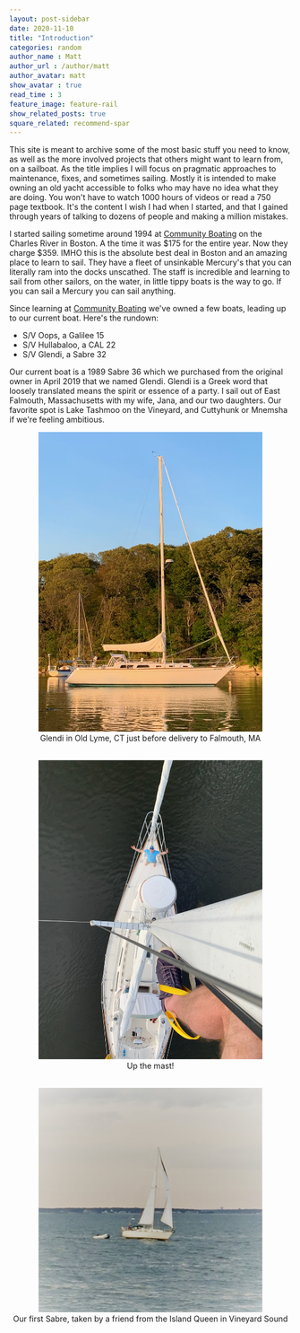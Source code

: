 ```yaml
---
layout: post-sidebar
date: 2020-11-10
title: "Introduction"
categories: random
author_name : Matt
author_url : /author/matt
author_avatar: matt
show_avatar : true
read_time : 3
feature_image: feature-rail
show_related_posts: true
square_related: recommend-spar
---
```


This site is meant to archive some of the most basic stuff you need to know, as well as the more involved projects that others might want to learn from, on a sailboat. As the title implies I will focus on pragmatic approaches to maintenance, fixes, and sometimes sailing. Mostly it is intended to make owning an old yacht accessible to folks who may have no idea what they are doing. You won't have to watch 1000 hours of videos or read a 750 page textbook. It's the content I wish I had when I started, and that I gained through years of talking to dozens of people and making a million mistakes.

I started sailing sometime around 1994 at [Community Boating](https://www.community-boating.org) on the Charles River in Boston. A the time it was $175 for the entire year. Now they charge $359. IMHO this is the absolute best deal in Boston and an amazing place to learn to sail. They have a fleet of unsinkable Mercury's that you can literally ram into the docks unscathed. The staff is incredible and learning to sail from other sailors, on the water, in little tippy boats is the way to go. If you can sail a Mercury you can sail anything.

Since learning at [Community Boating](https://www.community-boating.org) we've owned a few boats, leading up to our current boat. Here's the rundown:
* S/V Oops, a Galilee 15
* S/V Hullabaloo, a CAL 22
* S/V Glendi, a Sabre 32

Our current boat is a 1989 Sabre 36 which we purchased from the original owner in April 2019 that we named Glendi. Glendi is a Greek word that loosely translated means the spirit or essence of a party. I sail out of East Falmouth, Massachusetts with my wife, Jana, and our two daughters. Our favorite spot is Lake Tashmoo on the Vineyard, and Cuttyhunk or Mnemsha if we're feeling ambitious.

<center>
<img src="/img/article_images/2020-11-17-introduction/IMG_1687.jpeg" width=400><br>
Glendi in Old Lyme, CT just before delivery to Falmouth, MA<br><br>

<img src="/img/article_images/2020-11-17-introduction/IMG_1901.jpeg" width=400><br>
Up the mast!<br><br>

<img src="/img/article_images/2020-11-17-introduction/077317CB-3EB6-4046-B877-C2F448582C07.jpeg" width=400><br>
Our first Sabre, taken by a friend from the Island Queen in Vineyard Sound<br><br>
</center>
